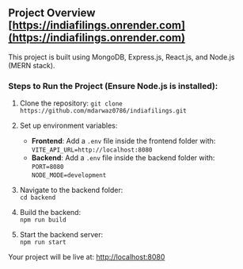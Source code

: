 ## Project Overview [https://indiafilings.onrender.com](https://indiafilings.onrender.com)

This project is built using MongoDB, Express.js, React.js, and Node.js (MERN stack).

### Steps to Run the Project (Ensure Node.js is installed):

1. Clone the repository:
   `git clone https://github.com/mdarwaz0786/indiafilings.git`

2. Set up environment variables:
   - **Frontend**: Add a `.env` file inside the frontend folder with:  
     `VITE_API_URL=http://localhost:8080`
   - **Backend**: Add a `.env` file inside the backend folder with:  
     `PORT=8080`  
     `NODE_MODE=development`

3. Navigate to the backend folder:  
   `cd backend`

4. Build the backend:  
   `npm run build`

5. Start the backend server:  
   `npm run start`

Your project will be live at: [http://localhost:8080](http://localhost:8080)

